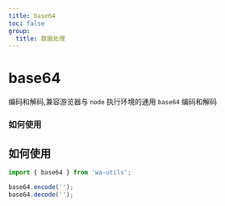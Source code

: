 ```yaml
---
title: base64
toc: false
group:
  title: 数据处理
---
```


# base64

编码和解码,兼容游览器与 `node` 执行环境的通用 `base64` 编码和解码

### 如何使用

<code src="./demo"></code>

## 如何使用

```ts
import { base64 } from 'wa-utils';

base64.encode('');
base64.decode('');
```
